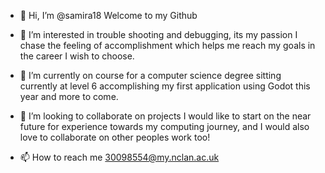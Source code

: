 - 👋 Hi, I’m @samira18 Welcome to my Github
- 👀 I’m interested in trouble shooting and debugging, its my passion I chase the feeling of accomplishment which helps me reach my goals in the career I wish to choose.
- 🌱 I’m currently on course for a computer science degree sitting currently at level 6 accomplishing my first application using Godot this year and more to come.

- 💞️ I’m looking to collaborate on projects I would like to start on the near future for experience towards my computing journey, and I would also love to collaborate on other peoples work too!
- 📫 How to reach me 30098554@my.nclan.ac.uk

<!---
samira18/samira18 is a ✨ special ✨ repository because its `README.md` (this file) appears on your GitHub profile.
You can click the Preview link to take a look at your changes.
--->
